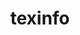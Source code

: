 ---
title: "texinfo"
layout: cache
categories: [package, develop-2023-11-05]
meta: {"versions": ["7.0.3"], "compilers": ["gcc@=11.4.0", "gcc@=7.3.1", "gcc@=7.5.0", "gcc@=9.4.0", "oneapi@=2023.2.0"], "oss": ["amzn2", "ubuntu18.04", "ubuntu20.04", "ubuntu22.04"], "platforms": ["linux"], "targets": ["aarch64", "neoverse_n1", "neoverse_v1", "ppc64le", "x86_64_v3"], "stacks": ["aws-isc", "aws-isc-aarch64", "build_systems", "e4s", "e4s-neoverse_v1", "e4s-oneapi", "e4s-power", "radiuss", "root", "tutorial"], "num_specs": 9, "num_specs_by_stack": {"root": 9, "aws-isc-aarch64": 2, "aws-isc": 1, "radiuss": 1, "build_systems": 1, "e4s-neoverse_v1": 1, "e4s-power": 1, "e4s": 1, "e4s-oneapi": 1, "tutorial": 1}}
spec_details: [{"hash": "lbvbvf5h4w3ot55r3l6eqxhjvgdavioj", "compiler": "gcc@=7.3.1", "versions": ["7.0.3"], "os": "amzn2", "platform": "linux", "target": "aarch64", "variants": ["build_system=autotools"], "stacks": ["root", "aws-isc-aarch64"], "size": "-", "tarball": "https://binaries.spack.io/releases/develop-2023-11-05/build_cache/linux-amzn2-aarch64/gcc-7.3.1/texinfo-7.0.3/linux-amzn2-aarch64-gcc-7.3.1-texinfo-7.0.3-lbvbvf5h4w3ot55r3l6eqxhjvgdavioj.spack"}, {"hash": "wvfm5w3en6nbf2ikpsjgx2zviriszydf", "compiler": "gcc@=7.3.1", "versions": ["7.0.3"], "os": "amzn2", "platform": "linux", "target": "neoverse_n1", "variants": ["build_system=autotools"], "stacks": ["root", "aws-isc-aarch64"], "size": "-", "tarball": "https://binaries.spack.io/releases/develop-2023-11-05/build_cache/linux-amzn2-neoverse_n1/gcc-7.3.1/texinfo-7.0.3/linux-amzn2-neoverse_n1-gcc-7.3.1-texinfo-7.0.3-wvfm5w3en6nbf2ikpsjgx2zviriszydf.spack"}, {"hash": "4hbgu4f4fltabaymjvf3v7j7ghrrlvxc", "compiler": "gcc@=7.3.1", "versions": ["7.0.3"], "os": "amzn2", "platform": "linux", "target": "x86_64_v3", "variants": ["build_system=autotools"], "stacks": ["aws-isc", "root"], "size": "-", "tarball": "https://binaries.spack.io/releases/develop-2023-11-05/build_cache/linux-amzn2-x86_64_v3/gcc-7.3.1/texinfo-7.0.3/linux-amzn2-x86_64_v3-gcc-7.3.1-texinfo-7.0.3-4hbgu4f4fltabaymjvf3v7j7ghrrlvxc.spack"}, {"hash": "zora4oj5z4bfjkz3oai324wgeam5eagn", "compiler": "gcc@=7.5.0", "versions": ["7.0.3"], "os": "ubuntu18.04", "platform": "linux", "target": "x86_64_v3", "variants": ["build_system=autotools"], "stacks": ["radiuss", "root", "build_systems"], "size": "-", "tarball": "https://binaries.spack.io/releases/develop-2023-11-05/build_cache/linux-ubuntu18.04-x86_64_v3/gcc-7.5.0/texinfo-7.0.3/linux-ubuntu18.04-x86_64_v3-gcc-7.5.0-texinfo-7.0.3-zora4oj5z4bfjkz3oai324wgeam5eagn.spack"}, {"hash": "4lrb2n7filho7r2op2k6yepnkrpzvv35", "compiler": "gcc@=11.4.0", "versions": ["7.0.3"], "os": "ubuntu20.04", "platform": "linux", "target": "neoverse_v1", "variants": ["build_system=autotools"], "stacks": ["root", "e4s-neoverse_v1"], "size": "-", "tarball": "https://binaries.spack.io/releases/develop-2023-11-05/build_cache/linux-ubuntu20.04-neoverse_v1/gcc-11.4.0/texinfo-7.0.3/linux-ubuntu20.04-neoverse_v1-gcc-11.4.0-texinfo-7.0.3-4lrb2n7filho7r2op2k6yepnkrpzvv35.spack"}, {"hash": "7gzhbtgeia4le3zlsx6fxthjqc6ssijy", "compiler": "gcc@=9.4.0", "versions": ["7.0.3"], "os": "ubuntu20.04", "platform": "linux", "target": "ppc64le", "variants": ["build_system=autotools"], "stacks": ["e4s-power", "root"], "size": "-", "tarball": "https://binaries.spack.io/releases/develop-2023-11-05/build_cache/linux-ubuntu20.04-ppc64le/gcc-9.4.0/texinfo-7.0.3/linux-ubuntu20.04-ppc64le-gcc-9.4.0-texinfo-7.0.3-7gzhbtgeia4le3zlsx6fxthjqc6ssijy.spack"}, {"hash": "fgzegeafthhzadx6aa6wpskikz3fz3ys", "compiler": "gcc@=11.4.0", "versions": ["7.0.3"], "os": "ubuntu20.04", "platform": "linux", "target": "x86_64_v3", "variants": ["build_system=autotools"], "stacks": ["root", "e4s"], "size": "-", "tarball": "https://binaries.spack.io/releases/develop-2023-11-05/build_cache/linux-ubuntu20.04-x86_64_v3/gcc-11.4.0/texinfo-7.0.3/linux-ubuntu20.04-x86_64_v3-gcc-11.4.0-texinfo-7.0.3-fgzegeafthhzadx6aa6wpskikz3fz3ys.spack"}, {"hash": "i46ivzhvvqwrm3pt2meegs7fflhtlxq5", "compiler": "oneapi@=2023.2.0", "versions": ["7.0.3"], "os": "ubuntu20.04", "platform": "linux", "target": "x86_64_v3", "variants": ["build_system=autotools"], "stacks": ["root", "e4s-oneapi"], "size": "-", "tarball": "https://binaries.spack.io/releases/develop-2023-11-05/build_cache/linux-ubuntu20.04-x86_64_v3/oneapi-2023.2.0/texinfo-7.0.3/linux-ubuntu20.04-x86_64_v3-oneapi-2023.2.0-texinfo-7.0.3-i46ivzhvvqwrm3pt2meegs7fflhtlxq5.spack"}, {"hash": "km6pqxpokzzltdfmos6imx5ema426pbo", "compiler": "gcc@=11.4.0", "versions": ["7.0.3"], "os": "ubuntu22.04", "platform": "linux", "target": "x86_64_v3", "variants": ["build_system=autotools"], "stacks": ["tutorial", "root"], "size": "-", "tarball": "https://binaries.spack.io/releases/develop-2023-11-05/build_cache/linux-ubuntu22.04-x86_64_v3/gcc-11.4.0/texinfo-7.0.3/linux-ubuntu22.04-x86_64_v3-gcc-11.4.0-texinfo-7.0.3-km6pqxpokzzltdfmos6imx5ema426pbo.spack"}]
---